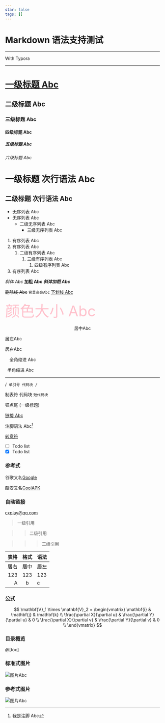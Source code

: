 ```yaml
---
star: false
tags: []
---
```


# Markdown 语法支持测试

---

With Typora

---

# [一级标题 Abc](#1)

## 二级标题 Abc

### 三级标题 Abc

#### 四级标题 Abc

##### 五级标题 Abc

###### 六级标题 Abc

# 一级标题 次行语法 Abc

## 二级标题 次行语法 Abc

- 无序列表 Abc
- 无序列表 Abc
  - 二级无序列表 Abc
    - 三级无序列表 Abc

1. 有序列表 Abc
2. 有序列表 Abc
   1. 二级有序列表 Abc
      1. 三级有序列表 Abc
         1. 四级有序列表 Abc
3. 有序列表 Abc

_斜体 Abc_ **加粗 Abc** **_斜体加粗 Abc_**

~~删除线 Abc~~ `背景高亮Abc` <u>下划线 Abc</u>

<font color=pink size=30>颜色大小 Abc</font>

<center>居中Abc</center>

<p aligh=left>居左Abc</p>

<p aligh=right>居右Abc</p>

&emsp;全角缩进 Abc

&ensp;半角缩进 Abc

---

/` 单引号 代码块 /`

制表符
代码块
`短代码块`

<span id="1">锚点尾 (一级标题)</span>

[链接 Abc](www.google.com "这是404小厂")

注脚语法 Abc[^1]

[转意符](www.google.com)

- [ ] Todo list
- [x] Todo list

### 参考式

谷歌又名[Google][1]

酷安又名[CoolAPK][2]

### 自动链接

[cxplay@qq.com](mailto:cxplay@qq.com)

> 一级引用

> > 二级引用

> > > 三级引用

| 表格 | 格式 | 语法 |
| ---: | :--: | :--- |
| 居右 | 居中 | 居左 |
|  123 | 123  | 123  |
|    A |  b   | c    |

### 公式

$$
\mathbf{V}_1 \times \mathbf{V}_2 =  \begin{vmatrix}
\mathbf{i} & \mathbf{j} & \mathbf{k} \\
\frac{\partial X}{\partial u} &  \frac{\partial Y}{\partial u} & 0 \\
\frac{\partial X}{\partial v} &  \frac{\partial Y}{\partial v} & 0 \\
\end{vmatrix}
$$

### 目录概览

@[toc]

### 标准式图片

![图片Abc](https://img-blog.csdnimg.cn/img_convert/10318b5909d96850921f6ebfe92b3811.png)

### 参考式图片

![图片Abc][3]

[1]: www.google.com
[2]: www.coolapk.com
[3]: https://m.baidu.com/static/index/plus/plus_logo_web.png

[^1]: 我是注脚 Abc
